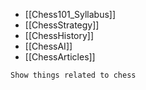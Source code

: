 - [[Chess101_Syllabus]]
- [[ChessStrategy]]
- [[ChessHistory]]
- [[ChessAI]]
- [[ChessArticles]]

```smart-connections
Show things related to chess
```

